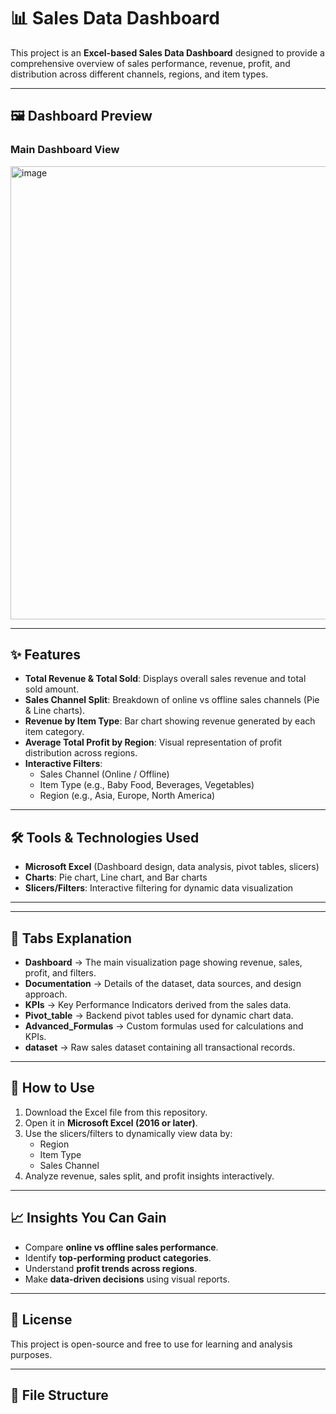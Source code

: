 # 📊 Sales Data Dashboard

This project is an **Excel-based Sales Data Dashboard** designed to provide a comprehensive overview of sales performance, revenue, profit, and distribution across different channels, regions, and item types.  

---

## 🖼️ Dashboard Preview

### Main Dashboard View  
<img width="1609" height="725" alt="image" src="https://github.com/user-attachments/assets/45a8c4ed-68b2-49b6-ad2c-efcd442f6d9a" />

---

## ✨ Features

- **Total Revenue & Total Sold**: Displays overall sales revenue and total sold amount.
- **Sales Channel Split**: Breakdown of online vs offline sales channels (Pie & Line charts).
- **Revenue by Item Type**: Bar chart showing revenue generated by each item category.
- **Average Total Profit by Region**: Visual representation of profit distribution across regions.
- **Interactive Filters**:  
  - Sales Channel (Online / Offline)  
  - Item Type (e.g., Baby Food, Beverages, Vegetables)  
  - Region (e.g., Asia, Europe, North America)  

---

## 🛠️ Tools & Technologies Used

- **Microsoft Excel** (Dashboard design, data analysis, pivot tables, slicers)
- **Charts**: Pie chart, Line chart, and Bar charts
- **Slicers/Filters**: Interactive filtering for dynamic data visualization  

---

---

## 📑 Tabs Explanation

- **Dashboard** → The main visualization page showing revenue, sales, profit, and filters.
- **Documentation** → Details of the dataset, data sources, and design approach.
- **KPIs** → Key Performance Indicators derived from the sales data.
- **Pivot_table** → Backend pivot tables used for dynamic chart data.
- **Advanced_Formulas** → Custom formulas used for calculations and KPIs.
- **dataset** → Raw sales dataset containing all transactional records.

---

## 🚀 How to Use

1. Download the Excel file from this repository.
2. Open it in **Microsoft Excel (2016 or later)**.
3. Use the slicers/filters to dynamically view data by:
   - Region  
   - Item Type  
   - Sales Channel  
4. Analyze revenue, sales split, and profit insights interactively.

---

## 📈 Insights You Can Gain

- Compare **online vs offline sales performance**.
- Identify **top-performing product categories**.
- Understand **profit trends across regions**.
- Make **data-driven decisions** using visual reports.

---

## 📜 License
This project is open-source and free to use for learning and analysis purposes.

---

## 📂 File Structure

